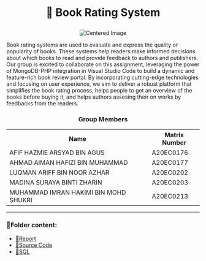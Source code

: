 <h1><p align='center'>📖 Book Rating System</p></h1>
<p align="center">
  <img src="images/books.png" alt="Centered Image">
</p>

<p>Book rating systems are used to evaluate and express the quality or popularity of books. These systems help readers make informed decisions about which books to read and provide feedback to authors and publishers. Our group is excited to collaborate on this assignment, leveraging the power of MongoDB-PHP integration in Visual Studio Code to build a dynamic and feature-rich book review portal. By incorporating cutting-edge technologies and focusing on user experience, we aim to deliver a robust platform that simplifies the book rating process, helps people to get an overview of the books before buying it, and helps authors assesing their on works by feedbacks from the readers. </p>


<h3><p align='center'>Group Members</p></h3>

 <table align='center'>
   <tr>
     <th>Name</th>
     <th>Matrix Number</th>
   </tr>
 
   <tr>
     <td>AFIF HAZMIE ARSYAD BIN AGUS</td>
     <td>A20EC0176</td>
   </tr>
 
   <tr>
     <td>AHMAD AIMAN HAFIZI BIN MUHAMMAD</td>
     <td>A20EC0177</td>
   </tr>
 
   <tr>
     <td>LUQMAN ARIFF BIN NOOR AZHAR</td>
     <td>A20EC0202</td>
   </tr>
 
   <tr>
     <td>MADINA SURAYA BINTI ZHARIN</td>
     <td>A20EC0203</td>
   </tr>
 
   <tr>
     <td>MUHAMMAD IMRAN HAKIMI BIN MOHD SHUKRI</td>
     <td>A20EC0213</td>
   </tr>
 
</table>

---

### 📂Folder content:

* [📖Report](https://github.com/drshahizan/special-topic-data-engineering/blob/main/materials/mongodb/submission/Noctua/report.md)
* [📄Source Code](https://github.com/drshahizan/special-topic-data-engineering/blob/main/materials/mongodb/submission/Noctua/Book-Rating-System)
* [📃SQL](https://github.com/drshahizan/special-topic-data-engineering/tree/main/materials/mongodb/submission/Noctua)









